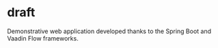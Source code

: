 # draft

Demonstrative web application developed thanks to the Spring Boot and Vaadin Flow frameworks.

